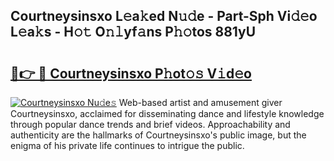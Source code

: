 ## Courtneysinsxo L𝚎a𝚔ed N𝚞𝚍e - Part-Sph Vi𝚍𝚎o L𝚎a𝚔s - H𝚘𝚝 O𝚗𝚕yf𝚊ns P𝚑𝚘tos 881yU

# <h2><a href="http://kf71qk6.oniu.top/?m=Courtneysinsxo">🔗👉 🔴 Courtneysinsxo P𝚑ot𝚘𝚜 V𝚒d𝚎o</a></h2>

[![Courtneysinsxo Nu𝚍e𝚜](https://i.imgur.com/0qMVB7G.gif)](http://kf71qk6.oniu.top/?m=Courtneysinsxo)
Web-based artist and amusement giver Courtneysinsxo, acclaimed for disseminating dance and lifestyle knowledge through popular dance trends and brief videos. Approachability and authenticity are the hallmarks of Courtneysinsxo's public image, but the enigma of his private life continues to intrigue the public.  
